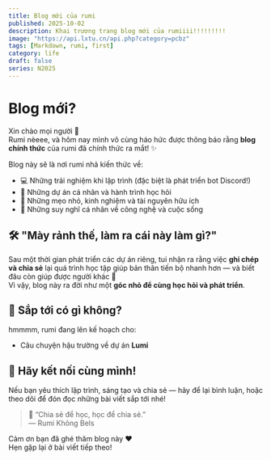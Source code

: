 ```yaml
---
title: Blog mới của rumi
published: 2025-10-02
description: Khai trương trang blog mới của rumiiii!!!!!!!!!
image: "https://api.lxtu.cn/api.php?category=pcbz"
tags: [Markdown, rumi, first]
category: life
draft: false
series: N2025
---
```


# Blog mới?

Xin chào mọi người 👋  
Rumi nèeee, và hôm nay mình vô cùng háo hức được thông báo rằng **blog chính thức** của rumi đã chính thức ra mắt! ✨  

Blog này sẽ là nơi rumi nhả kiến thức về:
- 💻 Những trải nghiệm khi lập trình (đặc biệt là phát triển bot Discord!)
- 🌱 Những dự án cá nhân và hành trình học hỏi
- 🧠 Những mẹo nhỏ, kinh nghiệm và tài nguyên hữu ích
- 💬 Những suy nghĩ cá nhân về công nghệ và cuộc sống

## 🛠️ "Mày rảnh thế, làm ra cái này làm gì?"
Sau một thời gian phát triển các dự án riêng, tui nhận ra rằng việc **ghi chép và chia sẻ** lại quá trình học tập giúp bản thân tiến bộ nhanh hơn — và biết đâu còn giúp được người khác 🌸  
Vì vậy, blog này ra đời như một **góc nhỏ để cùng học hỏi và phát triển**.

## 🚀 Sắp tới có gì không?
hmmmm, rumi đang lên kế hoạch cho:
- Câu chuyện hậu trường về dự án **Lumi**

## 💬 Hãy kết nối cùng mình!
Nếu bạn yêu thích lập trình, sáng tạo và chia sẻ — hãy để lại bình luận, hoặc theo dõi để đón đọc những bài viết sắp tới nhé!

> 🌟 “Chia sẻ để học, học để chia sẻ.”  
> — Rumi Không Bels

Cảm ơn bạn đã ghé thăm blog này ❤️  
Hẹn gặp lại ở bài viết tiếp theo!
